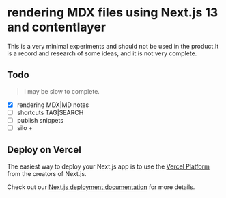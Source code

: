 # rendering MDX files using Next.js 13 and contentlayer

This is a very minimal experiments and should not be used in the product.It is a record and research of some ideas, and it is not very complete.

## Todo

> I may be slow to complete.

- [x] rendering MDX|MD notes
- [ ] shortcuts TAG|SEARCH
- [ ] publish snippets
- [ ] silo +

## Deploy on Vercel

The easiest way to deploy your Next.js app is to use the [Vercel Platform](https://vercel.com/new?utm_medium=default-template&filter=next.js&utm_source=create-next-app&utm_campaign=create-next-app-readme) from the creators of Next.js.

Check out our [Next.js deployment documentation](https://nextjs.org/docs/deployment) for more details.
